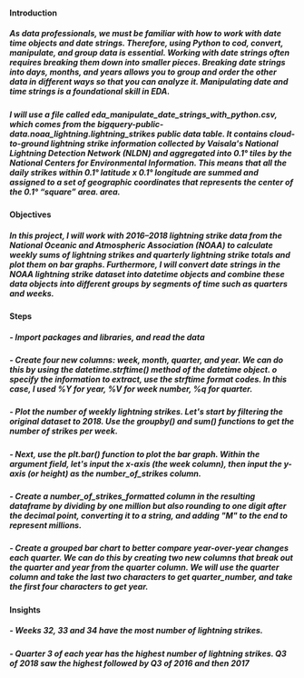 #### Introduction
##### As data professionals, we must be familiar with how to work with date time objects and date strings. Therefore, using Python to cod, convert, manipulate, and group data is essential. Working with date strings often requires breaking them down into smaller pieces. Breaking date strings into days, months, and years allows you to group and order the other data in different ways so that you can analyze it. Manipulating date and time strings is a foundational skill in EDA.
##### I will use a file called eda_manipulate_date_strings_with_python.csv, which comes from the bigquery-public-data.noaa_lightning.lightning_strikes public data table. It contains cloud-to-ground lightning strike information collected by Vaisala's National Lightning Detection Network (NLDN) and aggregated into 0.1° tiles by the National Centers for Environmental Information. This means that all the daily strikes within 0.1° latitude x 0.1° longitude are summed and assigned to a set of geographic coordinates that represents the center of the 0.1° “square” area. area.
#### Objectives
##### In this project, I will work with 2016–2018 lightning strike data from the National Oceanic and Atmospheric Association (NOAA) to calculate weekly sums of lightning strikes and quarterly lightning strike totals and plot them on bar graphs. Furthermore, I will convert date strings in the NOAA lightning strike dataset into datetime objects and combine these data objects into different groups by segments of time such as quarters and weeks.
#### Steps
##### - Import packages and libraries, and read the data
##### - Create four new columns: week, month, quarter, and year. We can do this by using the datetime.strftime() method of the datetime object. o specify the information to extract, use the strftime format codes. In this case, I used %Y for year, %V for week number, %q for quarter.
##### - Plot the number of weekly lightning strikes. Let's start by filtering the original dataset to 2018. Use the groupby() and sum() functions to get the number of strikes per week.
##### - Next, use the plt.bar() function to plot the bar graph. Within the argument field, let's input the x-axis (the week column), then input the y-axis (or height) as the number_of_strikes column.
##### - Create a number_of_strikes_formatted column in the resulting dataframe by dividing by one million but also rounding to one digit after the decimal point, converting it to a string, and adding "M" to the end to represent millions.
##### - Create a grouped bar chart to better compare year-over-year changes each quarter. We can do this by creating two new columns that break out the quarter and year from the quarter column. We will use the quarter column and take the last two characters to get quarter_number, and take the first four characters to get year.

#### Insights
##### - Weeks 32, 33 and 34 have the most number of lightning strikes.
##### - Quarter 3 of each year has the highest number of lightning strikes. Q3 of 2018 saw the highest followed by Q3 of 2016 and then 2017

